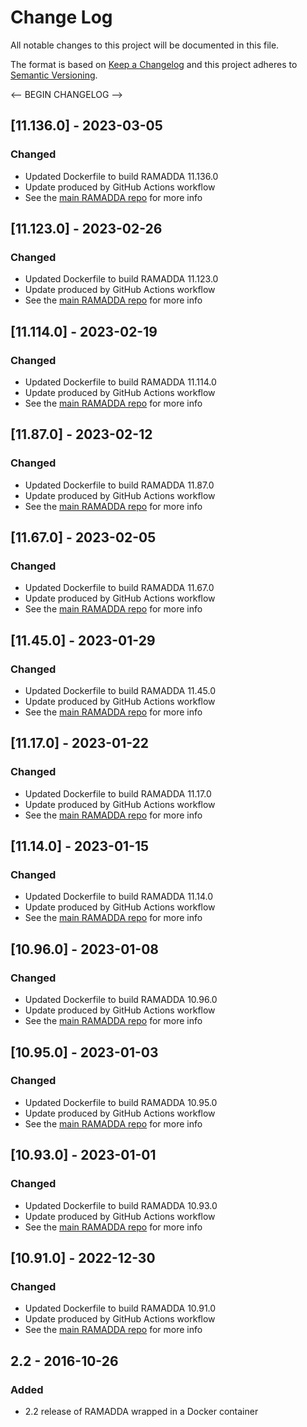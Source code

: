 # Change Log
All notable changes to this project will be documented in this file.

The format is based on [Keep a Changelog](http://keepachangelog.com/)
and this project adheres to [Semantic Versioning](http://semver.org/).

<-- BEGIN CHANGELOG -->
## [11.136.0] - 2023-03-05

### Changed

- Updated Dockerfile to build RAMADDA 11.136.0
- Update produced by GitHub Actions workflow
- See the [main RAMADDA repo](https://github.com/geodesystems/ramadda) for more info

## [11.123.0] - 2023-02-26

### Changed

- Updated Dockerfile to build RAMADDA 11.123.0
- Update produced by GitHub Actions workflow
- See the [main RAMADDA repo](https://github.com/geodesystems/ramadda) for more info

## [11.114.0] - 2023-02-19

### Changed

- Updated Dockerfile to build RAMADDA 11.114.0
- Update produced by GitHub Actions workflow
- See the [main RAMADDA repo](https://github.com/geodesystems/ramadda) for more info

## [11.87.0] - 2023-02-12

### Changed

- Updated Dockerfile to build RAMADDA 11.87.0
- Update produced by GitHub Actions workflow
- See the [main RAMADDA repo](https://github.com/geodesystems/ramadda) for more info

## [11.67.0] - 2023-02-05

### Changed

- Updated Dockerfile to build RAMADDA 11.67.0
- Update produced by GitHub Actions workflow
- See the [main RAMADDA repo](https://github.com/geodesystems/ramadda) for more info

## [11.45.0] - 2023-01-29

### Changed

- Updated Dockerfile to build RAMADDA 11.45.0
- Update produced by GitHub Actions workflow
- See the [main RAMADDA repo](https://github.com/geodesystems/ramadda) for more info

## [11.17.0] - 2023-01-22

### Changed

- Updated Dockerfile to build RAMADDA 11.17.0
- Update produced by GitHub Actions workflow
- See the [main RAMADDA repo](https://github.com/geodesystems/ramadda) for more info

## [11.14.0] - 2023-01-15

### Changed

- Updated Dockerfile to build RAMADDA 11.14.0
- Update produced by GitHub Actions workflow
- See the [main RAMADDA repo](https://github.com/geodesystems/ramadda) for more info

## [10.96.0] - 2023-01-08

### Changed

- Updated Dockerfile to build RAMADDA 10.96.0
- Update produced by GitHub Actions workflow
- See the [main RAMADDA repo](https://github.com/geodesystems/ramadda) for more info

## [10.95.0] - 2023-01-03

### Changed

- Updated Dockerfile to build RAMADDA 10.95.0
- Update produced by GitHub Actions workflow
- See the [main RAMADDA repo](https://github.com/geodesystems/ramadda) for more info

## [10.93.0] - 2023-01-01

### Changed

- Updated Dockerfile to build RAMADDA 10.93.0
- Update produced by GitHub Actions workflow
- See the [main RAMADDA repo](https://github.com/geodesystems/ramadda) for more info

## [10.91.0] - 2022-12-30

### Changed

- Updated Dockerfile to build RAMADDA 10.91.0
- Update produced by GitHub Actions workflow
- See the [main RAMADDA repo](https://github.com/geodesystems/ramadda) for more info

## 2.2 - 2016-10-26
### Added
- 2.2 release of RAMADDA wrapped in a Docker container
